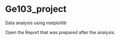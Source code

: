 # Ge103_project
Data analysis using matplotlib

Open the Report that was prepared after the analysis. 

